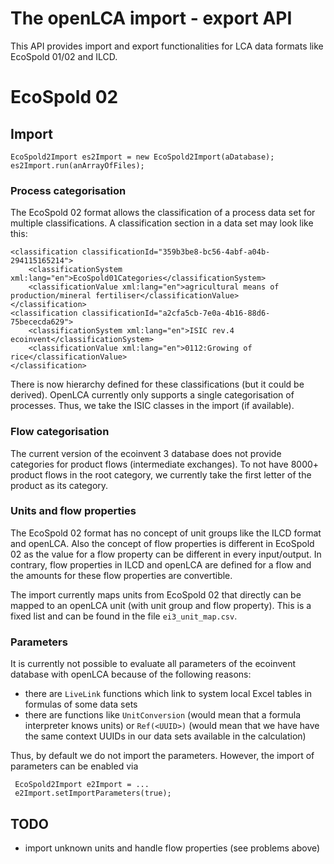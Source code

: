 The openLCA import - export API
===============================
This API provides import and export functionalities for LCA data formats like
EcoSpold 01/02 and ILCD. 

EcoSpold 02
===========

## Import


	EcoSpold2Import es2Import = new EcoSpold2Import(aDatabase);
	es2Import.run(anArrayOfFiles);	
	

### Process categorisation

The EcoSpold 02 format allows the classification of a process data set for 
multiple classifications. A classification section in a data set may look like 
this:

	<classification classificationId="359b3be8-bc56-4abf-a04b-294115165214">
		<classificationSystem xml:lang="en">EcoSpold01Categories</classificationSystem>
	 	<classificationValue xml:lang="en">agricultural means of production/mineral fertiliser</classificationValue>
	</classification>
	<classification classificationId="a2cfa5cb-7e0a-4b16-88d6-75bececda629">
		<classificationSystem xml:lang="en">ISIC rev.4 ecoinvent</classificationSystem>
		<classificationValue xml:lang="en">0112:Growing of rice</classificationValue>
	</classification>
	
There is now hierarchy defined for these classifications (but it could be 
derived). OpenLCA currently only supports a single categorisation of processes.
Thus, we take the ISIC classes in the import (if available).


### Flow categorisation

The current version of the ecoinvent 3 database does not provide categories for
product flows (intermediate exchanges). To not have 8000+ product flows in the
root category, we currently take the first letter of the product as its 
category.


### Units and flow properties

The EcoSpold 02 format has no concept of unit groups like the ILCD format and 
openLCA. Also the concept of flow properties is different in EcoSpold 02 as 
the value for a flow property can be different in every input/output. In
contrary, flow properties in ILCD and openLCA are defined for a flow and 
the amounts for these flow properties are convertible. 

The import currently maps units from EcoSpold 02 that directly can be mapped to 
an openLCA unit (with unit group and flow property). This is a fixed list and
can be found in the file `ei3_unit_map.csv`. 

### Parameters

It is currently not possible to evaluate all parameters of the ecoinvent 
database with openLCA because of the following reasons:

* there are `LiveLink` functions which link to system local Excel tables in 
  formulas of some data sets
* there are functions like `UnitConversion` (would mean that a formula
  interpreter knows units) or `Ref(<UUID>)` (would mean that we have have the
  same context UUIDs in our data sets available in the calculation)   

Thus, by default we do not import the parameters. However, the import of 
parameters can be enabled via

     EcoSpold2Import e2Import = ...
     e2Import.setImportParameters(true);
     
     
TODO
----
* import unknown units and handle flow properties (see problems above)

 
 